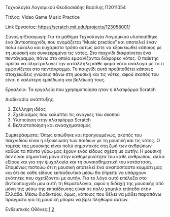 Τεχνολογία Λογισμικού
Θεοδοσιάδης Βασίλης
Π2011054


Τίτλος: Video Game Music Practice

Link Εργασίας: https://scratch.mit.edu/projects/123058001/

Σύνοψη-Εισαγωγή: Για το μάθημα Τεχνολογία Λογισμικού  υλοποιήθηκε ένα βιντεοπαιχνίδι,
που ονομάζεται  “Music practice” και αποτελεί έναν πολύ εύκολο και 
ευχάριστο τρόπο ούτως ώστε να εξοικειωθεί κάποιος με τη μουσική και 
συγκεκριμένα  τις νότες. Στο παιχνίδι διαφαίνεται ένα πεντάγραμμο, 
πάνω στο οποίο εμφανίζονται διάφορες νότες. Ο παίκτης πρέπει να 
πληκτρολογεί την κατάλληλη κάθε φορά νότα ανάλογα με το τι εμφανίζεται
στο πεντάγραμμο. Το παιχνίδι αυτό προϋποθέτει κάποιες στοιχειώδεις 
γνώσεις πάνω στη μουσική και τις νότες, αφού σκοπός του είναι η καλύτερη 
εμπέδωση και βελτίωσή τους.



Εργαλεία: Τα εργαλεία που χρησιμοποίησα ηταν η πλατφόρμα Scratch


Διαδικασία ανάπτυξης: 
1) Σύλληψη ιδέας
2) Σχεδιασμός που καλύπτει τις ανάγκες του σκοπού
3) Υλοποίηση στην πλατφόρμα Scratch
4) Βελτιστοποίηση και ανασχηματισμός

Συμπεράσματα:
Όπως ειπώθηκε και προηγουμένως, σκοπός του παιχνιδιού είναι η εξοικείωση
των παιδιών με τη μουσική και τις νότες. Ο τομέας της μουσικής είναι
πολύ σημαντικός στη ζωή των ανθρώπων καθώς  τα πάντα γύρω μας έχουν 
ενός είδους σχέση με αυτήν. Η μουσική δεν είναι σημαντική μόνο στην 
καθημερινότητα του κάθε ανθρώπου, αλλά εξίσου και για την ψυχολογία και 
τη συναισθηματική του κατάσταση.
Επομένως πιστεύω ότι η μουσική αποτελεί ένα αναπόσπαστο κομμάτι μας και
ότι σε κάθε είδους εκπαιδευτικό μέσω  θα έπρεπε να υπάρχουν ενότητες που
σχετίζονται με αυτήν. Για το λόγο αυτό επέλεξα στο βιντεοπαιχνίδι μου 
αυτή τη θεματολογία, αφού η διδαχή της μουσικής από μόνη της μέσω της 
εκπαίδευσης είναι σε πολύ χαμηλά επίπεδα στην Ελλάδα. Μέσω διαδικτύου, 
όμως, κάποιος που θέλει να μάθει παραπάνω πράγματα για τη μουσική μπορεί 
να βρει πληθώρα αυτών.

 Ενδεικτικές Οθόνες:[1](sw/projects_2016/Π2011054/Images)
                    [2](sw/projects_2016/Π2011054/Images)
					
					
					
					